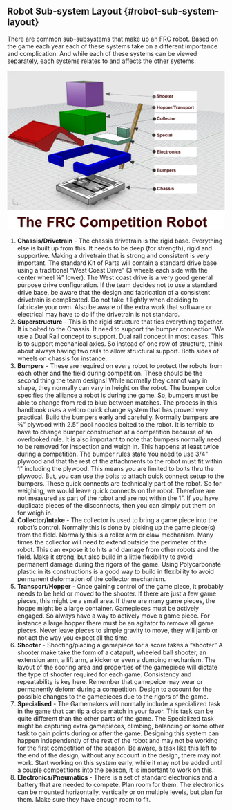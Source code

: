 ## Robot Sub-system Layout {#robot-sub-system-layout}

There are common sub-subsystems that make up an FRC robot. Based on the game each year each of these systems take on a different importance and complication. And while each of these systems can be viewed separately, each systems relates to and affects the other systems.

![comp robot schmatic.png](../images/comp_robot_schmatic.png)

1.  **Chassis/Drivetrain** - The chassis drivetrain is the rigid base. Everything else is built up from this. It needs to be deep (for strength), rigid and supportive. Making a drivetrain that is strong and consistent is very important. The standard Kit of Parts will contain a standard drive base using a traditional “West Coast Drive” (3 wheels each side with the center wheel ⅛” lower). The West coast drive is a very good general purpose drive configuration. If the team decides not to use a standard drive base, be aware that the design and fabrication of a consistent drivetrain is complicated. Do not take it lightly when deciding to fabricate your own. Also be aware of the extra work that software or electrical may have to do if the drivetrain is not standard.
2.  **Superstructure** - This is the rigid structure that ties everything together. It is bolted to the Chassis. It need to support the bumper connection. We use a Dual Rail concept to support. Dual rail concept in most cases. This is to support mechanical axles. So instead of one row of structure, think about always having two rails to allow structural support. Both sides of wheels on chassis for instance.
3.  **Bumpers** - These are required on every robot to protect the robots from each other and the field during competition. These should be the second thing the team designs! While normally they cannot vary in shape, they normally can vary in height on the robot. The bumper color specifies the alliance a robot is during the game. So, bumpers must be able to change from red to blue between matches. The process in this handbook uses a velcro quick change system that has proved very practical. Build the bumpers early and carefully. Normally bumpers are ¾” plywood with 2.5” pool noodles bolted to the robot. It is terrible to have to change bumper construction at a competition because of an overlooked rule. It is also important to note that bumpers normally need to be removed for inspection and weigh in. This happens at least twice during a competition. The bumper rules state You need to use 3/4&quot; plywood and that the rest of the attachments to the robot must fit within 1&quot; including the plywood. This means you are limited to bolts thru the plywood. But, you can use the bolts to attach quick connect setup to the bumpers. These quick connects are technically part of the robot. So for weighing, we would leave quick connects on the robot. Therefore are not measured as part of the robot and are not within the 1&quot;. If you have duplicate pieces of the disconnects, then you can simply put them on for weigh in.
4.  **Collector/Intake** - The collector is used to bring a game piece into the robot’s control. Normally this is done by picking up the game piece(s) from the field. Normally this is a roller arm or claw mechanism. Many times the collector will need to extend outside the perimeter of the robot. This can expose it to hits and damage from other robots and the field. Make it strong, but also build in a little flexibility to avoid permanent damage during the rigors of the game. Using Polycarbonate plastic in its constructions is a good way to build in flexibility to avoid permanent deformation of the collector mechanism.
5.  **Transport/Hopper** - Once gaining control of the game piece, it probably needs to be held or moved to the shooter. If there are just a few game pieces, this might be a small area. If there are many game pieces, the hoppe might be a large container. Gamepieces must be actively engaged. So always have a way to actively move a game piece. For instance a large hopper there must be an agitator to remove all game pieces. Never leave pieces to simple gravity to move, they will jamb or not act the way you expect all the time.
6.  **Shooter** - Shooting/placing a gamepiece for a score takes a “shooter” A shooter make take the form of a catapult, wheeled ball shooter, an extension arm, a lift arm, a kicker or even a dumping mechanism. The layout of the scoring area and properties of the gamepiece will dictate the type of shooter required for each game. Consistency and repeatability is key here. Remember that gamepeice may wear or permanently deform during a competition. Design to account for the possible changes to the gamepieces due to the rigors of the game.
7.  **Specialised** - The Gamemakers will normally include a specialized task in the game that can tip a close match in your favor. This task can be quite different than the other parts of the game. The Specialized task might be capturing extra gamepieces, climbing, balancing or some other task to gain points during or after the game. Designing this system can happen independently of the rest of the robot and may not be working for the first competition of the season. Be aware, a task like this left to the end of the design, without any account in the design, there may not work. Start working on this system early, while it may not be added until a couple competitions into the season, it is important to work on this.
8.  **Electronics/Pneumatics** - There is a set of standard electronics and a battery that are needed to compete. Plan room for them. The electronics can be mounted horizontally, vertically or on multiple levels, but plan for them. Make sure they have enough room to fit.